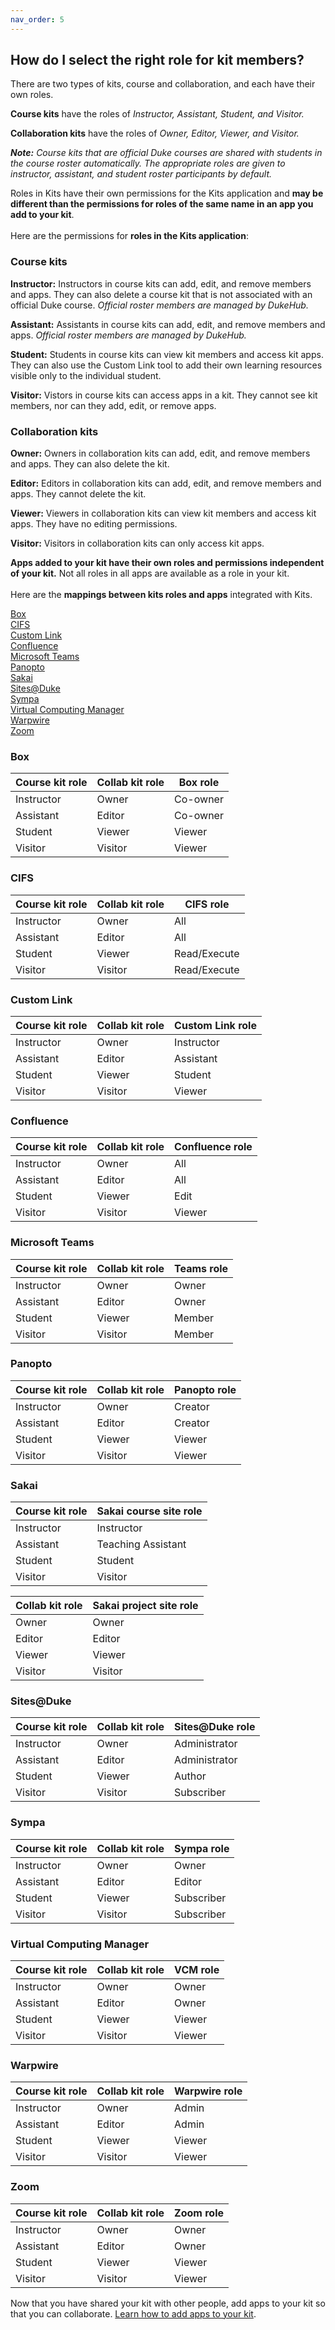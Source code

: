 ```yaml
---
nav_order: 5
---
```

## How do I select the right role for kit members?<br>

There are two types of kits, course and collaboration, and each have their own roles.

**Course kits** have the roles of *Instructor, Assistant, Student, and Visitor.*

**Collaboration kits** have the roles of *Owner, Editor, Viewer, and Visitor.*

**_Note:_** *Course kits that are official Duke courses are shared with students in the course roster automatically. The appropriate roles are given to instructor, assistant, and student roster participants by default.*

Roles in Kits have their own permissions for the Kits application and **may be different than the permissions for roles of the same name in an app you add to your kit**.  <br><br>Here are the permissions for **roles in the Kits application**:

### Course kits<br>

**Instructor:** Instructors in course kits can add, edit, and remove members and apps. They can also delete a course kit that is not associated with an official Duke course.  *Official roster members are managed by DukeHub.*

**Assistant:** Assistants in course kits can add, edit, and remove members and apps.  *Official roster members are managed by DukeHub.*

**Student:** Students in course kits can view kit members and access kit apps. They can also use the Custom Link tool to add their own learning resources visible only to the individual student.

**Visitor:** Vistors in course kits can access apps in a kit.  They cannot see kit members, nor can they add, edit, or remove apps.

### Collaboration kits<br>

**Owner:** Owners in collaboration kits can add, edit, and remove members and apps. They can also delete the kit.

**Editor:** Editors in collaboration kits can add, edit, and remove members and apps. They cannot delete the kit.

**Viewer:** Viewers in collaboration kits can view kit members and access kit apps. They have no editing permissions.

**Visitor:**  Visitors in collaboration kits can only access kit apps.

**Apps added to your kit have their own roles and permissions independent of your kit.**  Not all roles in all apps are available as a role in your kit.  <br><br> Here are the **mappings between kits roles and apps** integrated with Kits.

[Box](#box)<br>
[CIFS](#cifs)<br>
[Custom Link](#custom-link)<br>
[Confluence](#confluence)<br>
[Microsoft Teams](#microsoft-teams)<br>
[Panopto](#panopto)<br>
[Sakai](#sakai)<br>
[Sites@Duke](#sitesduke)<br>
[Sympa](#sympa)<br>
[Virtual Computing Manager](#virtual-computing-manager)<br>
[Warpwire](#warpwire)<br>
[Zoom](#zoom)

### Box<br>

|  Course kit role |  Collab kit role |  Box role |
|---|---|---|
| Instructor  | Owner  | Co-owner  |
| Assistant  | Editor  | Co-owner  |
| Student  | Viewer  | Viewer  |
| Visitor  | Visitor | Viewer  |

### CIFS<br>

|  Course kit role |  Collab kit role |  CIFS role |
|---|---|---|
| Instructor | Owner   | All  |
| Assistant  | Editor | All  |
| Student | Viewer  | Read/Execute  |
| Visitor  | Visitor  | Read/Execute  |

### Custom Link<br>

|  Course kit role |  Collab kit role |  Custom Link role |
|---|---|---|
| Instructor  | Owner   | Instructor  |
| Assistant  | Editor  | Assistant  |
| Student  | Viewer  | Student  |
| Visitor  | Visitor  | Viewer  |

### Confluence<br>

|  Course kit role |  Collab kit role |  Confluence role |
|---|---|---|
| Instructor | Owner  | All  |
| Assistant  | Editor | All  |
| Student | Viewer |  Edit  |
| Visitor  | Visitor | Viewer  |

### Microsoft Teams<br>

|  Course kit role |  Collab kit role |  Teams role |
|---|---|---|
| Instructor  | Owner   | Owner  |
| Assistant  | Editor | Owner  |
| Student  | Viewer  |  Member |
| Visitor  | Visitor  | Member  |

### Panopto<br>

|  Course kit role |  Collab kit role |  Panopto role |
|---|---|---|
| Instructor | Owner   | Creator  |
| Assistant  | Editor | Creator  |
| Student | Viewer  | Viewer |
| Visitor  | Visitor  | Viewer  |

### Sakai<br>

| Course kit role |  Sakai course site role |
|---|---|
| Instructor  | Instructor  |
| Assistant  | Teaching Assistant  |
| Student  | Student  |
| Visitor  | Visitor  |

|  Collab kit role | Sakai project site role  |
|---|---|
| Owner  | Owner  |
| Editor  | Editor  |
| Viewer  | Viewer |
| Visitor  | Visitor  |

### Sites@Duke<br>

|  Course kit role |  Collab kit role |  Sites@Duke role |
|---|---|---|
|  Instructor |Owner   | Administrator  |
| Assistant  |  Editor | Administrator  |
|  Student | Viewer  |  Author |
| Visitor  | Visitor  | Subscriber  |

### Sympa<br>

|  Course kit role |  Collab kit role |  Sympa role |
|---|---|---|
|  Instructor |Owner   | Owner  |
| Assistant  |  Editor | Editor  |
|  Student | Viewer  |  Subscriber |
| Visitor  | Visitor  | Subscriber  |

### Virtual Computing Manager<br>

|  Course kit role |  Collab kit role |  VCM role |
|---|---|---|
|  Instructor |Owner   | Owner  |
| Assistant  |  Editor | Owner  |
|  Student | Viewer  |  Viewer |
| Visitor  | Visitor  | Viewer  |

### Warpwire<br>

|  Course kit role |  Collab kit role |  Warpwire role |
|---|---|---|
|  Instructor |Owner   | Admin  |
| Assistant  |  Editor | Admin  |
|  Student | Viewer  |  Viewer |
| Visitor  | Visitor  | Viewer  |

### Zoom<br>

|  Course kit role |  Collab kit role |  Zoom role |
|---|---|---|
|  Instructor |Owner   | Owner  |
| Assistant  |  Editor | Owner  |
|  Student | Viewer  |  Viewer |
| Visitor  | Visitor  | Viewer  |


Now that you have shared your kit with other people, add apps to your kit so that you can collaborate.  [Learn how to add apps to your kit](/how-do-i-add-apps-to-my-kit.md).
